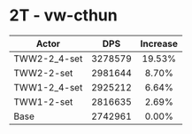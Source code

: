 # 2T - vw-cthun
| Actor | DPS | Increase |
|---|:---:|:---:|
|TWW2-2_4-set|3278579|19.53%|
|TWW2-2-set|2981644|8.70%|
|TWW1-2_4-set|2925212|6.64%|
|TWW1-2-set|2816635|2.69%|
|Base|2742961|0.00%|
